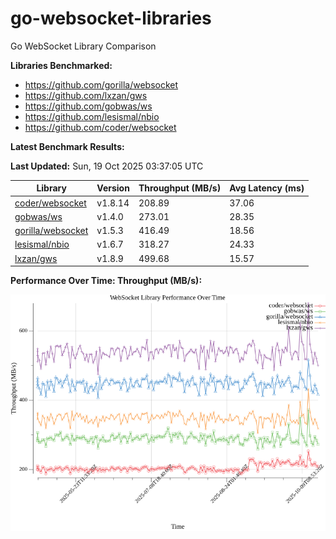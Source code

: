 # go-websocket-libraries

Go WebSocket Library Comparison

**Libraries Benchmarked:**

- https://github.com/gorilla/websocket
- https://github.com/lxzan/gws
- https://github.com/gobwas/ws
- https://github.com/lesismal/nbio
- https://github.com/coder/websocket

**Latest Benchmark Results:**

<!-- BENCHMARK_TABLE_START -->
**Last Updated:** Sun, 19 Oct 2025 03:37:05 UTC

| Library                                         | Version         | Throughput (MB/s) | Avg Latency (ms) |
| ----------------------------------------------- | --------------- | ----------------- | ---------------- |
| [coder/websocket](https://github.com/coder/websocket) | v1.8.14 | 208.89 | 37.06 |
| [gobwas/ws](https://github.com/gobwas/ws) | v1.4.0 | 273.01 | 28.35 |
| [gorilla/websocket](https://github.com/gorilla/websocket) | v1.5.3 | 416.49 | 18.56 |
| [lesismal/nbio](https://github.com/lesismal/nbio) | v1.6.7 | 318.27 | 24.33 |
| [lxzan/gws](https://github.com/lxzan/gws) | v1.8.9 | 499.68 | 15.57 |
<!-- BENCHMARK_TABLE_END -->

**Performance Over Time: Throughput (MB/s):**

![Benchmark Performance Graph](benchmark_performance.png)